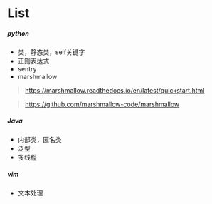 # List
##### python
- 类，静态类，self关键字
- 正则表达式
- sentry
- marshmallow
>https://marshmallow.readthedocs.io/en/latest/quickstart.html

>https://github.com/marshmallow-code/marshmallow

##### Java
- 内部类，匿名类
- 泛型
- 多线程
##### vim
- 文本处理
